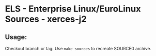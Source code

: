 # ELS - Enterprise Linux/EuroLinux Sources - xerces-j2
 
## Usage:
  Checkout branch or tag. Use `make sources` to recreate  SOURCE0 archive.
